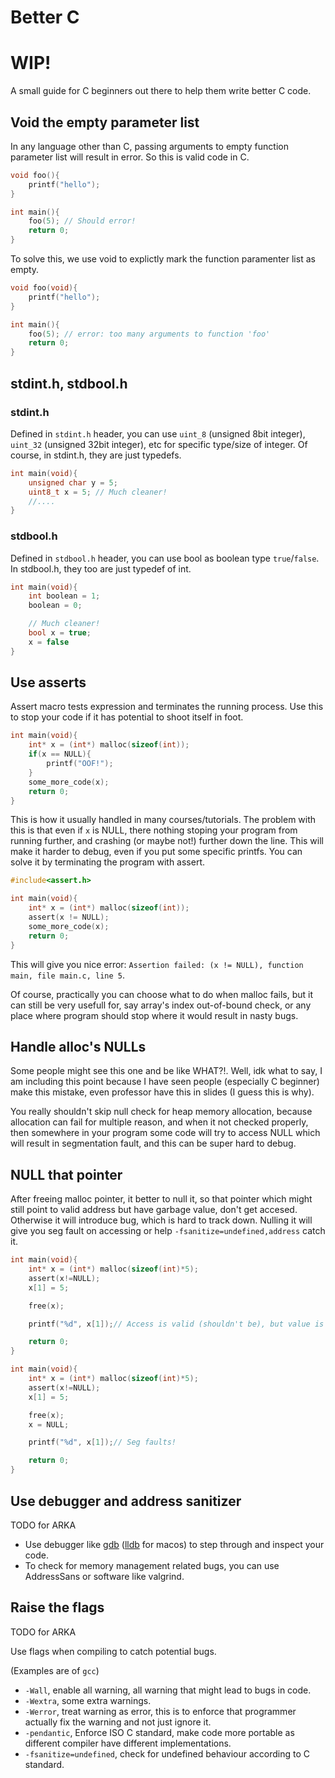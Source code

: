 # Better C

# WIP!

A small guide for C beginners out there to help them write better C code.

## Void the empty parameter list

In any language other than C, passing arguments to empty function parameter list will result in error. So this is valid code in C.

```c
void foo(){
    printf("hello");
}

int main(){
    foo(5); // Should error!
    return 0;
}
```
To solve this, we use void to explictly mark the function paramenter list as empty.
```c
void foo(void){
    printf("hello");
}

int main(){
    foo(5); // error: too many arguments to function 'foo'
    return 0;
}
```

## stdint.h, stdbool.h

### stdint.h

Defined in `stdint.h` header, you can use `uint_8` (unsigned 8bit integer), `uint_32` (unsigned 32bit integer), etc for specific type/size of integer. Of course, in stdint.h, they are just typedefs.

```c
int main(void){
    unsigned char y = 5;
    uint8_t x = 5; // Much cleaner!
    //....
}
```

### stdbool.h

Defined in `stdbool.h` header, you can use bool as boolean type `true`/`false`. In stdbool.h, they too are just typedef of int.

```c
int main(void){
    int boolean = 1;
    boolean = 0;

    // Much cleaner!
    bool x = true;
    x = false
}
```

## Use asserts

Assert macro tests expression and terminates the running process. Use this to stop your code if it has potential to shoot itself in foot.

```c
int main(void){
    int* x = (int*) malloc(sizeof(int));
    if(x == NULL){
        printf("OOF!");
    }
    some_more_code(x);
    return 0;
}
```

This is how it usually handled in many courses/tutorials. The problem with this is that even if `x` is NULL, there nothing stoping your program from running further, and crashing (or maybe not!) further down the line. This will make it harder to debug, even if you put some specific printfs. You can solve it by terminating the program with assert.

```c
#include<assert.h>

int main(void){
    int* x = (int*) malloc(sizeof(int));
    assert(x != NULL);
    some_more_code(x);
    return 0;
}
```
This will give you nice error: `Assertion failed: (x != NULL), function main, file main.c, line 5`.

Of course, practically you can choose what to do when malloc fails, but it can still be very usefull for, say array's index out-of-bound check, or any place where program should stop where it would result in nasty bugs.

## Handle alloc's NULLs

Some people might see this one and be like WHAT?!. Well, idk what to say, I am including this point because I have seen people (especially C beginner) make this mistake, even professor have this in slides (I guess this is why).

You really shouldn't skip null check for heap memory allocation, because allocation can fail for multiple reason, and when it not checked properly, then somewhere in your program some code will try to access NULL which will result in segmentation fault, and this can be super hard to debug.

## NULL that pointer

After freeing malloc pointer, it better to null it, so that pointer which might still point to valid address but have garbage value, don't get accesed. Otherwise it will introduce bug, which is hard to track down. Nulling it will give you seg fault on accessing or help `-fsanitize=undefined,address` catch it.

```c
int main(void){
    int* x = (int*) malloc(sizeof(int)*5);
    assert(x!=NULL);
    x[1] = 5;

    free(x);

    printf("%d", x[1]);// Access is valid (shouldn't be), but value is garbage!

    return 0;
}
```

```c
int main(void){
    int* x = (int*) malloc(sizeof(int)*5);
    assert(x!=NULL);
    x[1] = 5;

    free(x);
    x = NULL;

    printf("%d", x[1]);// Seg faults!

    return 0;
}
```
## Use debugger and address sanitizer

TODO for ARKA

- Use debugger like [gdb](https://sourceware.org/gdb/) ([lldb](https://lldb.llvm.org) for macos) to step through and inspect your code.
- To check for memory management related bugs, you can use AddressSans or software like valgrind.

## Raise the flags

TODO for ARKA

Use flags when compiling to catch potential bugs.

(Examples are of `gcc`)

- `-Wall`, enable all warning, all warning that might lead to bugs in code.
- `-Wextra`, some extra warnings.
- `-Werror`, treat warning as error, this is to enforce that programmer actually fix the warning and not just ignore it.
- `-pendantic`, Enforce ISO C standard, make code more portable as different compiler have different implementations.
- `-fsanitize=undefined`, check for undefined behaviour according to C standard.